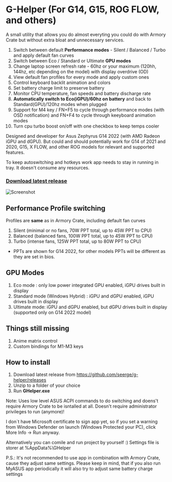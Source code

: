 # G-Helper (For G14, G15, ROG FLOW, and others)

A small utility that allows you do almost everyting you could do with Armory Crate but without extra bloat and unnecessary services.

1. Switch between default **Performance modes** - Silent / Balanced / Turbo and apply default fan curves
2. Switch between Eco / Standard or Ultimate **GPU modes**
3. Change laptop screen refresh rate - 60hz or your maximum (120hh, 144hz, etc depending on the model) with display overdrive (OD)
4. View default fan profiles for every mode and apply custom ones
5. Control keyboard backlit animation and colors
6. Set battery charge limit to preserve battery
7. Monitor CPU temperature, fan speeds and battery discharge rate
8. **Automatically switch to Eco(iGPU)/60hz on battery** and back to Standard(GPU)/120hz modes when plugged
9. Support for M4 key / FN+F5 to cycle through performance modes (with OSD notification) and FN+F4 to cycle through keeyboard animation modes
10. Turn cpu turbo boost on/off with one checkbox to keep temps cooler

Designed and developer for Asus Zephyrus G14 2022 (with AMD Radeon iGPU and dGPU). But could and should potentially work for G14 of 2021 and 2020, G15, X FLOW, and other ROG models for relevant and supported features.

To keep autoswitching and hotkeys work app needs to stay in running in tray. It doesn't consume any resources. 

### [Download latest release](https://github.com/seerge/g-helper/releases)

![Screenshot](https://github.com/seerge/g-helper/blob/main/screenshot.png)

## Performance Profile switching 

Profiles are **same** as in Armory Crate, including default fan curves

1. Silent (minimal or no fans, 70W PPT total, up to 45W PPT to CPU)
2. Balanced (balanced fans, 100W PPT total, up to 45W PPT to CPU)
3. Turbo (intense fans, 125W PPT total, up to 80W PPT to CPU) 

* PPTs are shown for G14 2022, for other models PPTs will be different as they are set in bios.

## GPU Modes

1. Eco mode : only low power integrated GPU enabled, iGPU drives built in display
2. Standard mode (Windows Hybrid) : iGPU and dGPU enabled, iGPU drives built in display
3. Ultimate mode: iGPU and dGPU enabled, but dGPU drives built in display (supported only on G14 2022 model)

## Things still missing

1. Anime matrix control
2. Custom bindings for M1-M3 keys

## How to install

1. Download latest release from https://github.com/seerge/g-helper/releases
2. Unzip to a folder of your choice
3. Run **GHelper.exe**

Note: Uses low level ASUS ACPI commands to do switching and doens't require Armory Crate to be isntalled at all. 
Doesn't require administrator privileges to run (anymore)!

I don`t have Microsoft certificate to sign app yet, so if you set a warning from Windows Defender on launch (Windows Protected your PC), click More Info -> Run anyway.

Alternatively you can comile and run project by yourself :)
Settings file is storer at %AppData%\GHelper

P.S.: It's not recommended to use app in combination with Armory Crate, cause they adjust same settings.
Please keep in mind, that if you also run MyASUS app periodically it will also try to adjust same battery charge settings
